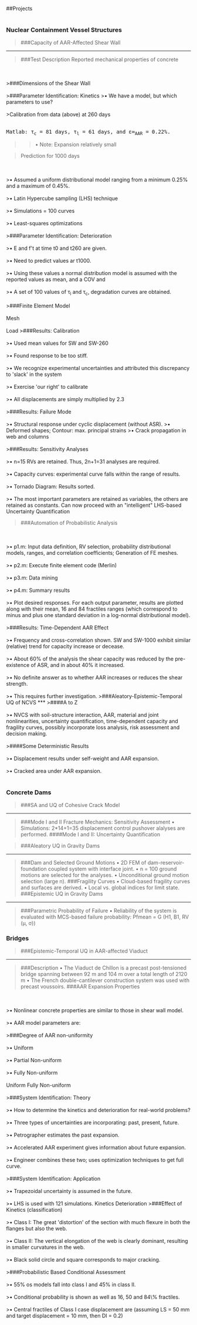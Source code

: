##Projects
<br>
<br>
<h3 id='nuclear-containment-vessel-structures'>Nuclear Containment Vessel Structures</h3>

>###Capacity of AAR-Affected Shear Wall
***
>###Test Description
Reported mechanical properties of concrete
<br>
<br>
>###Dimensions of the Shear Wall
<br>
<br>
>###Parameter Identification: Kinetics
>• We have a model, but which parameters to use?
<br>
<br>
>Calibration from data (above) at 260 days
<br>
<br>

<pre>Matlab: τ<sub>c</sub> = 81 days, τ<sub>l</sub> = 61 days, and ε∞<sub>AAR</sub> = 0.22%.</pre>

>>• Note: Expansion relatively small

>Prediction for 1000 days
<br>
<br>
>• Assumed a uniform distributional model ranging from a minimum 0.25% and a maximum of 0.45%.
<br>
<br>
>• Latin Hypercube sampling (LHS) technique
<br>
<br>
>• Simulations = 100 curves
<br>
<br>
>• Least-squares optimizations
<br>
<br>
>###Parameter Identification: Deterioration
<br>
<br>
>• E and f't at time t0 and t260 are given.
<br>
<br>
>• Need to predict values ar t1000.
<br>
<br>
>• Using these values a normal distribution model is assumed with the reported values as mean, and a COV and
<br>
<br>
>• A set of 100 values of τ<sub>l</sub> and τ<sub>c</sub>, degradation curves are obtained.
<br>
<br>
>###Finite Element Model
<br>
<br>
Mesh
<br>
<br>
Load
>###Results: Calibration
<br>
<br>
>• Used mean values for SW and SW-260
<br>
<br>
>• Found response to be too stiff.
<br>
<br>
>• We recognize experimental uncertainties and attributed this discrepancy to 'slack' in the system
<br>
<br>
>• Exercise 'our right' to calibrate
<br>
<br>
>• All displacements are simply multiplied by 2.3
<br>
<br>
>###Results: Failure Mode
<br>
<br>
>• Structural response under cyclic displacement (without ASR).
>• Deformed shapes; Contour: max. principal strains
>• Crack propagation in web and columns
<br>
<br>
>###Results: Sensitivity Analyses
<br>
<br>
>• n=15 RVs are retained. Thus, 2n+1=31 analyses are required.
<br>
<br>
>• Capacity curves: experimental curve falls within the range of results.
<br>
<br>
>• Tornado Diagram: Results sorted.
<br>
<br>
>• The most important parameters are retained as variables, the others are retained as constants.
Can now proceed with an "intelligent" LHS-based Uncertainty Quantification

>###Automation of Probabilistic Analysis
<br>
<br>
>• p1.m: Input data definition, RV selection, probability distributional models, ranges, and correlation coefficients; Generation of FE meshes.
<br>
<br>
>• p2.m: Execute finite element code (Merlin)
<br>
<br>
>• p3.m: Data mining
<br>
<br>
>• p4.m: Summary results
<br>
<br>
>• Plot desired responses. For each output parameter, results are plotted along with their mean, 16 and 84 fractiles ranges (which correspond to minus and plus one standard deviation in a log-normal distributional model).
<br>
<br>
>###Results: Time-Dependent AAR Effect
<br>
<br>
>• Frequency and cross-correlation shown. SW and SW-1000 exhibit similar (relative) trend for capacity increase or decease.
<br>
<br>
>• About 60% of the analysis the shear capacity was reduced by the pre-existence of ASR, and in about 40% it increased.
<br>
<br>
>• No definite answer as to whether AAR increases or reduces the shear strength.
<br>
<br>
>• This requires further investigation.
>###Aleatory-Epistemic-Temporal UQ of NCVS
***
>####A to Z
<br>
<br>
>• NVCS with soil-structure interaction, AAR, material and joint nonlinearities, uncertainty quantification, time-dependent capacity and fragility curves, possibly incorporate loss analysis, risk assessment and decision making.
<br>
<br>
>####Some Deterministic Results
<br>
<br>
>• Displacement results under self-weight and AAR expansion.
<br>
<br>
>• Cracked area under AAR expansion.
<br>
<br>

<h3 id='concrete-dams'>Concrete Dams</h3>

>###SA and UQ of Cohesive Crack Model
***
>###Mode I and II Fracture Mechanics: Sensitivity Assessment
>• Simulations: 2*14+1=35 displacement control pushover alalyses are performed.
>####Mode I and II: Uncertainty Quantification

>###Aleatory UQ in Gravity Dams
***
  >###Dam and Selected Ground Motions
  >• 2D FEM of dam-reservoir-foundation coupled system with interface joint.
  >• n = 100 ground motions are selected for the analyses.
  >• Unconditional ground motion selection (large n).
  >###Fragility Curves
  >• Cloud-based fragility curves and surfaces are derived.
  >• Local vs. global indices for limit state.
>###Epistemic UQ in Gravity Dams
***
  >###Parametric Probability of Failure
  >• Reliability of the system is evaluated with MCS-based failure probability:
  Pfmean = G (H1, B1, RV (μ, σ))

<h3 id='bridges'>Bridges</h3>

>###Epistemic-Temporal UQ in AAR-affected Viaduct
***

>###Description
>• The Viaduct de Chillon is a precast post-tensioned bridge spanning between 92 m and 104 m over a total length of 2120 m
>• The French double-cantilever construction system was used with precast voussoirs.
>###AAR Expansion Properties
<br>
<br>
>• Nonlinear concrete properties are similar to those in shear wall model.
<br>
<br>
>• AAR model parameters are:
<br>
<br>
>###Degree of AAR non-uniformity
<br>
<br>
>• Uniform
<br>
<br>
>• Partial Non-uniform
<br>
<br>
>• Fully Non-uniform
<br>
<br>
Uniform Fully Non-uniform
<br>
<br>
>###System Identification: Theory
<br>
<br>
>• How to determine the kinetics and deterioration for real-world problems?
<br>
<br>
>• Three types of uncertainties are incorporating: past, present, future.
<br>
<br>
>• Petrographer estimates the past expansion.
<br>
<br>
>• Accelerated AAR experiment gives information about future expansion.
<br>
<br>
>• Engineer combines these two; uses optimization techniques to get full curve.
<br>
<br>
>###System Identification: Application
<br>
<br>
>• Trapezoidal uncertainty is assumed in the future.
<br>
<br>
>• LHS is used with 121 simulations.
Kinetics Deterioration
>###Effect of Kinetics (classification)
<br>
<br>
>• Class I: The great 'distortion' of the section with much flexure in both the flanges but also the web.
<br>
<br>
>• Class II: The vertical elongation of the web is clearly dominant, resulting in smaller curvatures in the web.
<br>
<br>
>• Black solid circle and square corresponds to major cracking.
<br>
<br>
>###Probabilistic Based Conditional Assessment
<br>
<br>
>• 55% os models fall into class I and 45% in class II.
<br>
<br>
>• Conditional probability is shown as well as 16, 50 and 84\% fractiles.
<br>
<br>
>• Central fractiles of Class I case displacement are (assuming LS = 50 mm and target displacement = 10 mm, then DI = 0.2)
